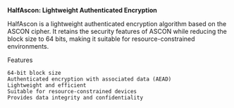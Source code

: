 **HalfAscon: Lightweight Authenticated Encryption**

HalfAscon is a lightweight authenticated encryption algorithm based on the ASCON cipher. It retains the security features of ASCON while reducing the block size to 64 bits, making it suitable for resource-constrained environments.

Features

	64-bit block size
	Authenticated encryption with associated data (AEAD) 
	Lightweight and efficient 
	Suitable for resource-constrained devices 
	Provides data integrity and confidentiality

